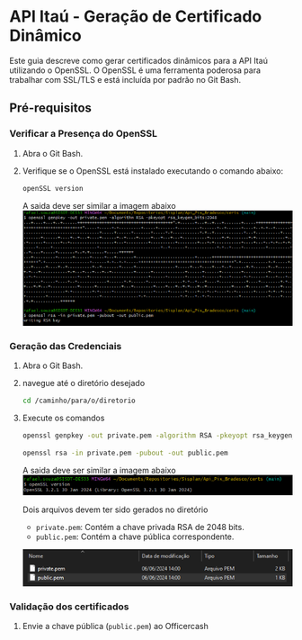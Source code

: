 # API Itaú - Geração de Certificado Dinâmico

Este guia descreve como gerar certificados dinâmicos para a API Itaú utilizando o OpenSSL. O OpenSSL é uma ferramenta poderosa para trabalhar com SSL/TLS e está incluída por padrão no Git Bash.

## Pré-requisitos

### Verificar a Presença do OpenSSL

1. Abra o Git Bash.
2. Verifique se o OpenSSL está instalado executando o comando abaixo:

   ```sh
   openSSL version
   ```
   A saida deve ser similar a imagem abaixo
   ![alt text](public/certGeneration.png)

### Geração das Credenciais
1. Abra o Git Bash.
2. navegue até o diretório desejado
    ```sh
    cd /caminho/para/o/diretorio
    ```
3. Execute os comandos
    ```sh
    openssl genpkey -out private.pem -algorithm RSA -pkeyopt rsa_keygen_bits:2048
    ```

    ```sh
    openssl rsa -in private.pem -pubout -out public.pem
    ```
   A saida deve ser similar a imagem abaixo
   ![alt text](public/openSSL-version.png)

   Dois arquivos devem ter sido gerados no diretório
   - `private.pem`: Contém a chave privada RSA de 2048 bits.
   - `public.pem`: Contém a chave pública correspondente.

   ![alt text](public/certifcados.png)

### Validação dos certificados
1. Envie a chave pública (`public.pem`) ao Officercash
